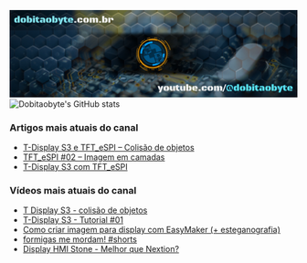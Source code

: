 ![Welcome to Do bit Ao Byte](./dobitaobyte-github.jpg)
![Dobitaobyte's GitHub stats](https://github-readme-stats.vercel.app/api?username=DjamesSuhanko&show_icons=true&theme=radical)

### Artigos mais atuais do canal
<!-- BLOG-POST-LIST:START -->
- [T-Display S3 e TFT_eSPI – Colisão de objetos](https://www.dobitaobyte.com.br/t-display-s3-e-tft_espi-colisao-de-objetos/)
- [TFT_eSPI #02 – Imagem em camadas](https://www.dobitaobyte.com.br/tft_espi-02-imagem-em-camadas/)
- [T-Display S3 com TFT_eSPI](https://www.dobitaobyte.com.br/t-display-s3-com-tft_espi/)
<!-- BLOG-POST-LIST:END -->

### Vídeos mais atuais do canal
<!-- YOUTUBE-POST-LIST:START -->
- [T Display S3 - colisão de objetos](https://www.youtube.com/watch?v=VjoNu9SCD40)
- [T-Display S3 - Tutorial #01](https://www.youtube.com/watch?v=CCTERa9nWV0)
- [Como criar imagem para display com EasyMaker &lpar;+ esteganografia&rpar;](https://www.youtube.com/watch?v=gb42V88JtKU)
- [formigas me mordam! #shorts](https://www.youtube.com/watch?v=eDAWG5GbpuQ)
- [Display HMI Stone - Melhor que Nextion?](https://www.youtube.com/watch?v=JfAOIki4iYo)
<!-- YOUTUBE-POST-LIST:END -->